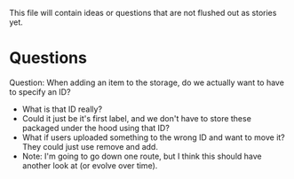 This file will contain ideas or questions that are not flushed out as stories yet.

# Questions

Question: When adding an item to the storage, do we actually want to have to specify an ID?
 - What is that ID really?
 - Could it just be it's first label, and we don't have to store these
packaged under the hood using that ID?
 - What if users uploaded something to the wrong ID and
want to move it?  They could just use remove and add.
 - Note: I'm going to go down one route, but I think this should have another look at (or evolve over time).

